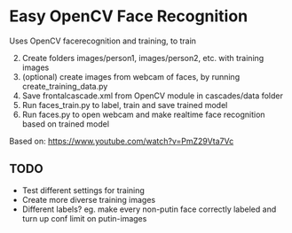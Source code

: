 # Easy OpenCV Face Recognition
Uses OpenCV facerecognition and training, to train 


2. Create folders images/person1, images/person2, etc. with training images
3. (optional) create images from webcam of faces, by running create_training_data.py
4. Save frontalcascade.xml from OpenCV module in cascades/data folder
4. Run faces_train.py to label, train and save trained model
5. Run faces.py to open webcam and make realtime face recognition based on trained model

Based on:
https://www.youtube.com/watch?v=PmZ29Vta7Vc

## TODO
- Test different settings for training
- Create more diverse training images
- Different labels? eg. make every non-putin face correctly labeled and turn up conf limit on putin-images